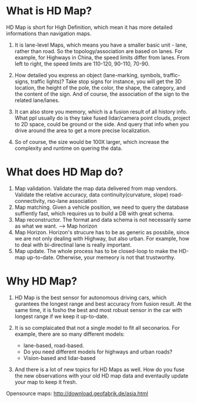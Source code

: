 # What is HD Map?
HD Map is short for High Definition, which mean it has more detailed informations than navigation maps.

1. It is lane-level Maps, which means you have a smaller basic unit - lane, rather than road. So the topology/association are based on lanes.  For example, for Highways in China, the speed limits differ from lanes. From left to right, the speed limits are 110-120, 90-110, 70-90.

2. How detailed you express an object (lane-marking, symbols, traffic-signs, traffic lights)? Take stop signs for instance, you will get the 3D location, the height of the pole, the color, the shape, the category, and the content of the sign. And of course, the association of the sign to the related lane/lanes.

3. It can also store you memory, which is a fusion result of all history info. What ppl usually do is they take fused lidar/camera point clouds, project to 2D space, could be ground or the side. And query that info when you drive around the area to get a more precise localization.

4. So of course, the size would be 100X larger, which increase the complexity and runtime on quering the data.

# What does HD Map do?

1. Map validation. Validate the map data delivered from map vendors. Validate the relative accuracy, data continuity(curvature, slope) road-connectivity, rso-lane association
2. Map matching. Given a vehicle position, we need to query the database suffiently fast, which requires us to build a DB with great schema.
3. Map reconstructor. The format and data schema is not necessarily same as what we want. --> Map horizon
4. Map Horizon. Horizon's strucure has to be as generic as possbile, since we are not only dealing with Highway, but also urban. For example, how to deal with bi-directinal lane is really important.
5. Map update. The whole process has to be closed-loop to make the HD-map up-to-date. Otherwise, your memeory is not that trustworthy.


# Why HD Map?
1. HD Map is the best sensor for autonomous driving cars, which gurantees the longest range and best accuracy from fusion result. At the same time, it is fosho the best and most robust sensor in the car with longest range if we keep it up-to-date. 
2. It is so complaicated that not a single model to fit all seconarios. For example, there are so many different models: 
	- lane-based, road-based. 
	- Do you need different models for highways and urban roads?
	- Vision-based and lidar-based

3. And there is a lot of new topics for HD Maps as well. How do you fuse the new observations with your old HD map data and eventaully update your map to keep it fresh.


Opensource maps:
http://download.geofabrik.de/asia.html
